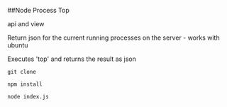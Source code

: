 ##Node Process Top

api and view

Return json for the current running processes on the server - works with ubuntu

Executes 'top' and returns the result as json

```git clone```

```npm install```

```node index.js```

